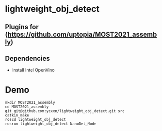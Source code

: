 # lightweight_obj_detect
## Plugins for (https://github.com/uptopia/MOST2021_assembly)
## Dependencies
* Install Intel OpenVino

# Demo
```
mkdir MOST2021_assembly
cd MOST2021_assembly
git git@github.com:ycxxn/lightweight_obj_detect.git src
catkin_make
roscd lightweight_obj_detect
rosrun lightweight_obj_detect NanoDet_Node
```
